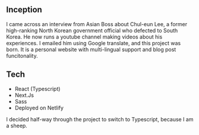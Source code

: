 ## Inception
I came across an interview from Asian Boss about Chul-eun Lee, a former high-ranking North Korean government official who defected to South Korea. He now runs a youtube channel making videos about his experiences. I emailed him using Google translate, and this project was born. It is a personal website with multi-lingual support and blog post funcitonality.

## Tech
- React (Typescript)
- Next.Js
- Sass
- Deployed on Netlify

I decided half-way through the project to switch to Typescript, because I am a sheep.
